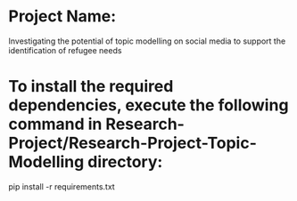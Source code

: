 # Project Name:
Investigating the potential of topic modelling on social media to support the identification of refugee needs

# To install the required dependencies, execute the following command in Research-Project/Research-Project-Topic-Modelling directory:
pip install -r requirements.txt

